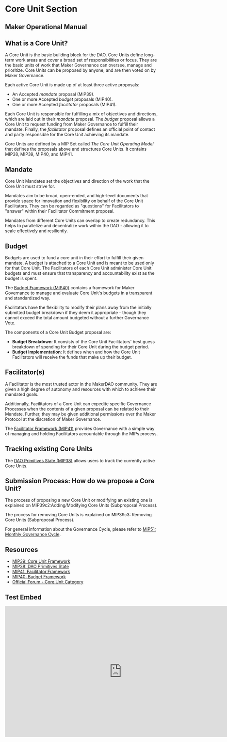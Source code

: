 # Core Unit Section
## Maker Operational Manual

## What is a Core Unit?

A Core Unit is the basic building block for the DAO. Core Units define long-term work areas and cover a broad set of responsibilities or focus. They are the basic units of work that Maker Governance can oversee, manage and prioritize. Core Units can be proposed by anyone, and are then voted on by Maker Governance.

Each active Core Unit is made up of at least three active proposals:
- An Accepted *mandate* proposal (MIP39).
- One or more Accepted *budget* proposals (MIP40).
- One or more Accepted *facilitator* proposals (MIP41).

Each Core Unit is responsible for fulfilling a mix of objectives and directions, which are laid out in their *mandate* proposal. The *budget* proposal allows a Core Unit to request funding from Maker Governance to fulfill their mandate. Finally, the *facilitator* proposal defines an official point of contact and party responsible for the Core Unit achieving its mandate. 

Core Units are defined by a MIP Set called *The Core Unit Operating Model* that defines the proposals above and structures Core Units. It contains MIP38, MIP39, MIP40, and MIP41.

## Mandate

Core Unit Mandates set the objectives and direction of the work that the Core Unit must strive for.

Mandates aim to be broad, open-ended, and high-level documents that provide space for innovation and flexibility on behalf of the Core Unit Facilitators. They can be regarded as "questions" for Facilitators to "answer" within their Facilitator Commitment proposal.

Mandates from different Core Units can overlap to create redundancy. This helps to parallelize and decentralize work within the DAO - allowing it to scale effectively and resiliently.

## Budget

Budgets are used to fund a core unit in their effort to fulfill their given mandate. A budget is attached to a Core Unit and is meant to be used only for that Core Unit. The Facilitators of each Core Unit administer Core Unit budgets and must ensure that transparency and accountability exist as the budget is spent.

The [Budget Framework (MIP40)](https://mips.makerdao.com/mips/details/MIP40) contains a framework for Maker Governance to manage and evaluate Core Unit's budgets in a transparent and standardized way.

Facilitators have the flexibility to modify their plans away from the initially submitted budget breakdown if they deem it appropriate - though they cannot exceed the total amount budgeted without a further Governance Vote. 

The components of a Core Unit Budget proposal are:
- **Budget Breakdown**: It consists of the Core Unit Facilitators' best guess breakdown of spending for their Core Unit during the budget period.
- **Budget Implementation**: It defines when and how the Core Unit Facilitators will receive the funds that make up their budget.

## Facilitator(s)

A Facilitator is the most trusted actor in the MakerDAO community. They are given a high degree of autonomy and resources with which to achieve their mandated goals. 

Additionally, Facilitators of a Core Unit can expedite specific Governance Processes when the contents of a given proposal can be related to their Mandate. Further, they may be given additional permissions over the Maker Protocol at the discretion of Maker Governance.

The [Facilitator Framework (MIP41)](https://mips.makerdao.com/mips/details/MIP41) provides Governance with a simple way of managing and holding Facilitators accountable through the MIPs process.

## Tracking existing Core Units

The [DAO Primitives State (MIP38)](https://mips.makerdao.com/mips/details/MIP38) allows users to track the currently active Core Units.

## Submission Process: How do we propose a Core Unit?

The process of proposing a new Core Unit or modifying an existing one is explained on MIP39c2:Adding/Modifying Core Units (Subproposal Process).

The process for removing Core Units is explained on MIP39c3: Removing Core Units (Subproposal Process).

For general information about the Governance Cycle, please refer to [MIP51: Monthly Governance Cycle](https://mips.makerdao.com/mips/details/MIP51).

## Resources

- [MIP39: Core Unit Framework](https://mips.makerdao.com/mips/details/MIP39)
- [MIP38: DAO Primitives State](https://mips.makerdao.com/mips/details/MIP38)
- [MIP41: Facilitator Framework](https://mips.makerdao.com/mips/details/MIP41)
- [MIP40: Budget Framework](https://mips.makerdao.com/mips/details/MIP40)
- [Official Forum - Core Unit Category](https://forum.makerdao.com/search?q=Core%20Unit)

## Test Embed

<iframe width="768" height="432" src="https://miro.com/app/live-embed/o9J_lk2XbYo=/?moveToViewport=-13344,-28309,42893,22554" frameBorder="0" scrolling="no" allowFullScreen></iframe>
